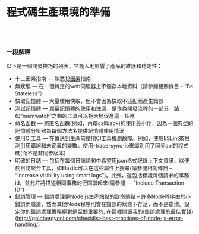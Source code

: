 # 程式碼生產環境的準備

<br/><br/>


### 一段解釋

以下是一個開發技巧的列表，它極大地影響了產品的維護和穩定性：

* 十二因素指南 — 熟悉[12因素](https://12factor.net/)指南
* 無狀態 — 在一個特定的web伺服器上不儲存本地資料（請參閱相關條目 - “Be Stateless”）
* 快取記憶體 — 大量使用快取，但不會因為快取不匹配而產生錯誤
* 測試記憶體 — 測量記憶體的使用和洩漏，是作為開發流程的一部分，諸如“memwatch”之類的工具可以極大地促進這一任務
* 命名函數 — 將匿名函數(例如，內聯callbabk)的使用最小化，因為一個典型的記憶體分析器為每個方法名提供記憶體使用情況
* 使用CI工具 — 在傳送到生產前使用CI工具檢測故障。例如，使用ESLint來檢測引用錯誤和未定義的變數。使用–trace-sync-io來識別用了同步api的程式碼(而不是非同步版本)
* 明確的日誌 — 包括在每個日誌語句中希望用json格式記錄上下文資訊，以便於日誌聚合工具，如Elastic可以在這些屬性上搜尋(請參閱相關條目 – “Increase visibility using smart logs”)。此外，還包括標識每個請求的事務id，並允許將描述相同事務的行關聯起來(請參閱 — “Include Transaction-ID”)
*  錯誤管理 — 錯誤處理是Node.js生產站點的致命弱點 – 許多Node程序由於小錯誤而崩潰，然而其他Node程序則會在錯誤的狀態下存活，而不是崩潰。設定你的錯誤處理策略絕對是至關重要的, 在這裡閱讀我的(錯誤處理的最佳實踐)(http://goldbergyoni.com/checklist-best-practices-of-node-js-error-handling/)